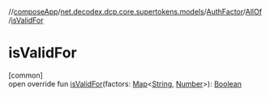 //[composeApp](../../../../index.md)/[net.decodex.dcp.core.supertokens.models](../../index.md)/[AuthFactor](../index.md)/[AllOf](index.md)/[isValidFor](is-valid-for.md)

# isValidFor

[common]\
open override fun [isValidFor](is-valid-for.md)(factors: [Map](https://kotlinlang.org/api/latest/jvm/stdlib/kotlin.collections/-map/index.html)&lt;[String](https://kotlinlang.org/api/latest/jvm/stdlib/kotlin/-string/index.html), [Number](https://kotlinlang.org/api/latest/jvm/stdlib/kotlin/-number/index.html)&gt;): [Boolean](https://kotlinlang.org/api/latest/jvm/stdlib/kotlin/-boolean/index.html)
